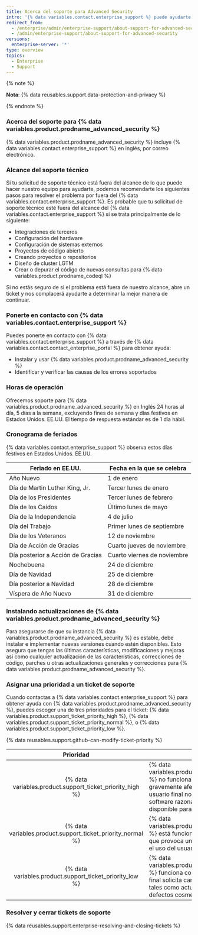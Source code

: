 ```yaml
---
title: Acerca del soporte para Advanced Security
intro: '{% data variables.contact.enterprise_support %} puede ayudarte a solucionar problemas que encuentras mientras usas {% data variables.product.prodname_advanced_security %}.'
redirect_from:
  - /enterprise/admin/enterprise-support/about-support-for-advanced-security
  - /admin/enterprise-support/about-support-for-advanced-security
versions:
  enterprise-server: '*'
type: overview
topics:
  - Enterprise
  - Support
---
```


{% note %}

**Nota**: {% data reusables.support.data-protection-and-privacy %}

{% endnote %}

### Acerca del soporte para {% data variables.product.prodname_advanced_security %}

{% data variables.product.prodname_advanced_security %} incluye {% data variables.contact.enterprise_support %} en inglés, por correo electrónico.

### Alcance del soporte técnico

Si tu solicitud de soporte técnico está fuera del alcance de lo que puede hacer nuestro equipo para ayudarte, podemos recomendarte los siguientes pasos para resolver el problema por fuera del {% data variables.contact.enterprise_support %}. Es probable que tu solicitud de soporte técnico esté fuera del alcance del {% data variables.contact.enterprise_support %} si se trata principalmente de lo siguiente:
- Integraciones de terceros
- Configuración del hardware
- Configuración de sistemas externos
- Proyectos de código abierto
- Creando proyectos o repositorios
- Diseño de cluster LGTM
- Crear o depurar el código de nuevas consultas para {% data variables.product.prodname_codeql %}

Si no estás seguro de si el problema está fuera de nuestro alcance, abre un ticket y nos complacerá ayudarte a determinar la mejor manera de continuar.

### Ponerte en contacto con {% data variables.contact.enterprise_support %}

Puedes ponerte en contacto con {% data variables.contact.enterprise_support %} a través de {% data variables.contact.contact_enterprise_portal %} para obtener ayuda:
- Instalar y usar {% data variables.product.prodname_advanced_security %}
- Identificar y verificar las causas de los errores soportados

### Horas de operación

Ofrecemos soporte para {% data variables.product.prodname_advanced_security %} en Inglés 24 horas al día, 5 días a la semana, excluyendo fines de semana y días festivos en Estados Unidos. EE.UU. El tiempo de respuesta estándar es de 1 día hábil.

### Cronograma de feriados

{% data variables.contact.enterprise_support %} observa estos días festivos en Estados Unidos. EE.UU.

| Feriado en EE.UU.                 | Fecha en la que se celebra  |
| --------------------------------- | --------------------------- |
| Año Nuevo                         | 1 de enero                  |
| Día de Martin Luther King, Jr.    | Tercer lunes de enero       |
| Día de los Presidentes            | Tercer lunes de febrero     |
| Día de los Caídos                 | Último lunes de mayo        |
| Día de la Independencia           | 4 de julio                  |
| Día del Trabajo                   | Primer lunes de septiembre  |
| Día de los Veteranos              | 12 de noviembre             |
| Día de Acción de Gracias          | Cuarto jueves de noviembre  |
| Día posterior a Acción de Gracias | Cuarto viernes de noviembre |
| Nochebuena                        | 24 de diciembre             |
| Día de Navidad                    | 25 de diciembre             |
| Día posterior a Navidad           | 28 de diciembre             |
| Víspera de Año Nuevo              | 31 de diciembre             |

### Instalando actualizaciones de {% data variables.product.prodname_advanced_security %}

Para asegurarse de que su instancia {% data variables.product.prodname_advanced_security %} es estable, debe instalar e implementar nuevas versiones cuando estén disponibles. Esto asegura que tengas las últimas características, modificaciones y mejoras así como cualquier actualización de las características, correcciones de código, parches u otras actualizaciones generales y correcciones para {% data variables.product.prodname_advanced_security %}.

### Asignar una prioridad a un ticket de soporte

Cuando contactas a {% data variables.contact.enterprise_support %} para obtener ayuda con {% data variables.product.prodname_advanced_security %}, puedes escoger una de tres prioridades para el ticket: {% data variables.product.support_ticket_priority_high %}, {% data variables.product.support_ticket_priority_normal %}, o {% data variables.product.support_ticket_priority_low %}.

{% data reusables.support.github-can-modify-ticket-priority %}

|                           Prioridad                           | Descripción                                                                                                                                                                                                                                                       |
|:-------------------------------------------------------------:| ----------------------------------------------------------------------------------------------------------------------------------------------------------------------------------------------------------------------------------------------------------------- |
|  {% data variables.product.support_ticket_priority_high %}  | {% data variables.product.prodname_advanced_security %} no funciona o se detiene o se ve gravemente afectado de tal manera que el usuario final no puede seguir utilizando el software razonablemente y no hay solución disponible para solucionar el problema. |
| {% data variables.product.support_ticket_priority_normal %} | {% data variables.product.prodname_advanced_security %} está funcionando de forma inconsistente, lo que provoca un deterioro de la productividad y el uso del usuario final.                                                                                    |
|  {% data variables.product.support_ticket_priority_low %}   | {% data variables.product.prodname_advanced_security %} funciona consistentemente, pero el usuario final solicita cambios menores en el software, tales como actualizaciones de documentación, defectos cosméticos o mejoras.                                   |

### Resolver y cerrar tickets de soporte

{% data reusables.support.enterprise-resolving-and-closing-tickets %}
